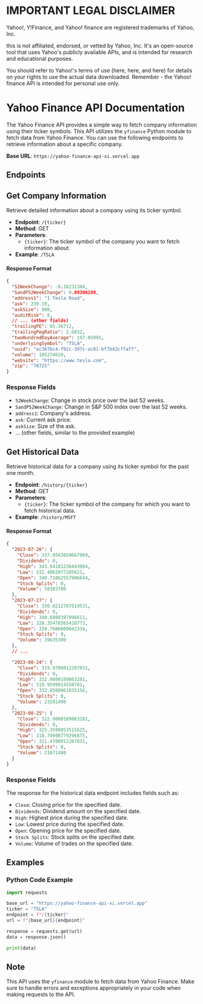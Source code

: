 # IMPORTANT LEGAL DISCLAIMER

Yahoo!, Y!Finance, and Yahoo! finance are registered trademarks of Yahoo, Inc.

this is not affiliated, endorsed, or vetted by Yahoo, Inc. It's an open-source tool that uses Yahoo's publicly available APIs, and is intended for research and educational purposes.

You should refer to Yahoo!'s terms of use (here, here, and here) for details on your rights to use the actual data downloaded. Remember - the Yahoo! finance API is intended for personal use only.

# Yahoo Finance API Documentation

The Yahoo Finance API provides a simple way to fetch company information using their ticker symbols. This API utilizes the `yfinance` Python module to fetch data from Yahoo Finance. You can use the following endpoints to retrieve information about a specific company.

**Base URL**: `https://yahoo-finance-api-xi.vercel.app`

## Endpoints

## Get Company Information

Retrieve detailed information about a company using its ticker symbol.

- **Endpoint**: `/{ticker}`
- **Method**: GET
- **Parameters**:
  - `{ticker}`: The ticker symbol of the company you want to fetch information about.
- **Example**: `/TSLA`

#### Response Format

```json
{
  "52WeekChange": -0.16231304,
  "SandP52WeekChange": 0.09306288,
  "address1": "1 Tesla Road",
  "ask": 239.19,
  "askSize": 900,
  "auditRisk": 8,
  // ... (other fields)
  "trailingPE": 65.36712,
  "trailingPegRatio": 2.6832,
  "twoHundredDayAverage": 197.05995,
  "underlyingSymbol": "TSLA",
  "uuid": "ec367bc4-f92c-397c-ac81-bf7b43cffaf7",
  "volume": 105274610,
  "website": "https://www.tesla.com",
  "zip": "78725"
}
```

### Response Fields

- `52WeekChange`: Change in stock price over the last 52 weeks.
- `SandP52WeekChange`: Change in S&P 500 index over the last 52 weeks.
- `address1`: Company's address.
- `ask`: Current ask price.
- `askSize`: Size of the ask.
- ... (other fields, similar to the provided example)

## Get Historical Data

Retrieve historical data for a company using its ticker symbol for the past one month.

- **Endpoint**: `/history/{ticker}`
- **Method**: GET
- **Parameters**:
  - `{ticker}`: The ticker symbol of the company for which you want to fetch historical data.
- **Example**: `/history/MSFT`

#### Response Format

```json
{
  "2023-07-26": {
    "Close": 337.0563659667969,
    "Dividends": 0,
    "High": 343.94181236443984,
    "Low": 332.4062077205621,
    "Open": 340.71862557906644,
    "Stock Splits": 0,
    "Volume": 58383700
  },
  "2023-07-27": {
    "Close": 330.0212707519531,
    "Dividends": 0,
    "High": 340.6088397996611,
    "Low": 328.35478565410773,
    "Open": 339.7606600042334,
    "Stock Splits": 0,
    "Volume": 39635300
  },
  // ...

  "2023-08-24": {
    "Close": 319.9700012207031,
    "Dividends": 0,
    "High": 332.9800109863281,
    "Low": 319.9599914550781,
    "Open": 332.8500061035156,
    "Stock Splits": 0,
    "Volume": 23281400
  },
  "2023-08-25": {
    "Close": 322.9800109863281,
    "Dividends": 0,
    "High": 325.3599853515625,
    "Low": 318.79998779296875,
    "Open": 321.4700012207031,
    "Stock Splits": 0,
    "Volume": 21671400
  }
}
```

### Response Fields

The response for the historical data endpoint includes fields such as:

- `Close`: Closing price for the specified date.
- `Dividends`: Dividend amount on the specified date.
- `High`: Highest price during the specified date.
- `Low`: Lowest price during the specified date.
- `Open`: Opening price for the specified date.
- `Stock Splits`: Stock splits on the specified date.
- `Volume`: Volume of trades on the specified date.

## Examples

### Python Code Example

```python
import requests

base_url = "https://yahoo-finance-api-xi.vercel.app"
ticker = "TSLA"
endpoint = f"/{ticker}"
url = f"{base_url}{endpoint}"

response = requests.get(url)
data = response.json()

print(data)
```

## Note

This API uses the `yfinance` module to fetch data from Yahoo Finance. Make sure to handle errors and exceptions appropriately in your code when making requests to the API.
